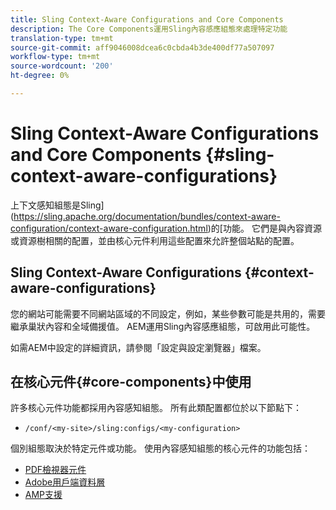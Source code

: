 ```yaml
---
title: Sling Context-Aware Configurations and Core Components
description: The Core Components運用Sling內容感應組態來處理特定功能
translation-type: tm+mt
source-git-commit: aff9046008dcea6c0cbda4b3de400df77a507097
workflow-type: tm+mt
source-wordcount: '200'
ht-degree: 0%

---
```



# Sling Context-Aware Configurations and Core Components {#sling-context-aware-configurations}

上下文感知組態是Sling](https://sling.apache.org/documentation/bundles/context-aware-configuration/context-aware-configuration.html)的[功能。 它們是與內容資源或資源樹相關的配置，並由核心元件利用這些配置來允許整個站點的配置。

## Sling Context-Aware Configurations {#context-aware-configurations}

您的網站可能需要不同網站區域的不同設定，例如，某些參數可能是共用的，需要繼承巢狀內容和全域備援值。 AEM運用Sling內容感應組態，可啟用此可能性。

如需AEM中設定的詳細資訊，請參閱「設定與設定瀏覽器」檔案。[](https://docs.adobe.com/content/help/en/experience-manager-cloud-service/implementing/developing/configurations.html)

## 在核心元件{#core-components}中使用

許多核心元件功能都採用內容感知組態。 所有此類配置都位於以下節點下：

* `/conf/<my-site>/sling:configs/<my-configuration>`

個別組態取決於特定元件或功能。 使用內容感知組態的核心元件的功能包括：

* [PDF檢視器元件](https://github.com/adobe/aem-core-wcm-components/tree/master/content/src/content/jcr_root/apps/core/wcm/components/pdfviewer/v1/pdfviewer#context-aware-config)
* [Adobe用戶端資料層](/help/developing/data-layer/overview.md#installation-activation)
* [AMP支援](https://github.com/adobe/aem-core-wcm-components/tree/master/extensions/amp)
